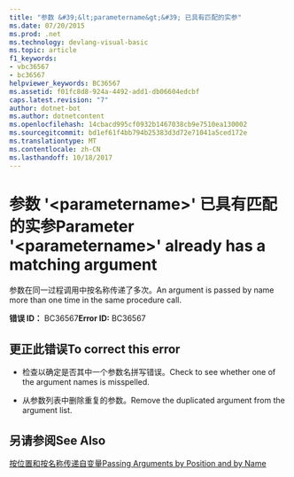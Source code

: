 ```yaml
---
title: "参数 &#39;&lt;parametername&gt;&#39; 已具有匹配的实参"
ms.date: 07/20/2015
ms.prod: .net
ms.technology: devlang-visual-basic
ms.topic: article
f1_keywords:
- vbc36567
- bc36567
helpviewer_keywords: BC36567
ms.assetid: f01fc8d8-924a-4492-add1-db06604edcbf
caps.latest.revision: "7"
author: dotnet-bot
ms.author: dotnetcontent
ms.openlocfilehash: 14cbacd995cf0932b1467038cb9e7510ea130002
ms.sourcegitcommit: bd1ef61f4bb794b25383d3d72e71041a5ced172e
ms.translationtype: MT
ms.contentlocale: zh-CN
ms.lasthandoff: 10/18/2017
---
```

# <a name="parameter-39ltparameternamegt39-already-has-a-matching-argument"></a><span data-ttu-id="1120c-102">参数 &#39;&lt;parametername&gt;&#39; 已具有匹配的实参</span><span class="sxs-lookup"><span data-stu-id="1120c-102">Parameter &#39;&lt;parametername&gt;&#39; already has a matching argument</span></span>
<span data-ttu-id="1120c-103">参数在同一过程调用中按名称传递了多次。</span><span class="sxs-lookup"><span data-stu-id="1120c-103">An argument is passed by name more than one time in the same procedure call.</span></span>  
  
 <span data-ttu-id="1120c-104">**错误 ID：** BC36567</span><span class="sxs-lookup"><span data-stu-id="1120c-104">**Error ID:** BC36567</span></span>  
  
## <a name="to-correct-this-error"></a><span data-ttu-id="1120c-105">更正此错误</span><span class="sxs-lookup"><span data-stu-id="1120c-105">To correct this error</span></span>  
  
-   <span data-ttu-id="1120c-106">检查以确定是否其中一个参数名拼写错误。</span><span class="sxs-lookup"><span data-stu-id="1120c-106">Check to see whether one of the argument names is misspelled.</span></span>  
  
-   <span data-ttu-id="1120c-107">从参数列表中删除重复的参数。</span><span class="sxs-lookup"><span data-stu-id="1120c-107">Remove the duplicated argument from the argument list.</span></span>  
  
## <a name="see-also"></a><span data-ttu-id="1120c-108">另请参阅</span><span class="sxs-lookup"><span data-stu-id="1120c-108">See Also</span></span>  
 [<span data-ttu-id="1120c-109">按位置和按名称传递自变量</span><span class="sxs-lookup"><span data-stu-id="1120c-109">Passing Arguments by Position and by Name</span></span>](../../visual-basic/programming-guide/language-features/procedures/passing-arguments-by-position-and-by-name.md)
